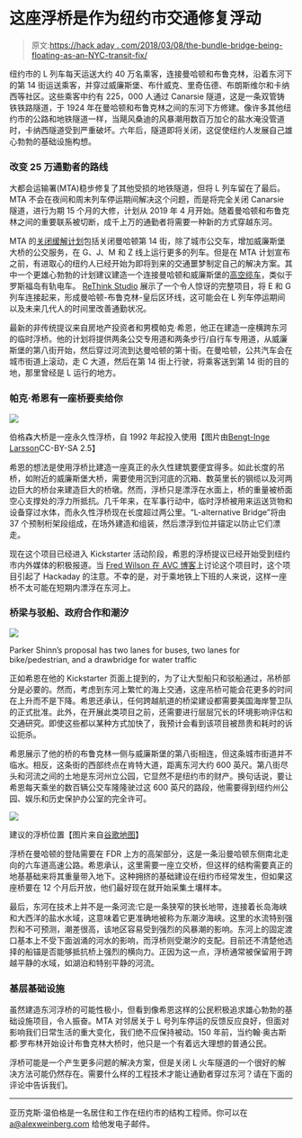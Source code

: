 # 这座浮桥是作为纽约市交通修复浮动

> 原文:[https://hack aday . com/2018/03/08/the-bundle-bridge-being-floating-as-an-NYC-transit-fix/](https://hackaday.com/2018/03/08/the-pontoon-bridge-being-floated-as-an-nyc-transit-fix/)

纽约市的 L 列车每天运送大约 40 万名乘客，连接曼哈顿和布鲁克林，沿着东河下的第 14 街运送乘客，并穿过威廉斯堡、布什威克、里奇伍德、布朗斯维尔和卡纳西等社区。这些乘客中约有 225，000 人通过 Canarsie 隧道，这是一条双管铸铁铁路隧道，于 1924 年在曼哈顿和布鲁克林之间的东河下方修建。像许多其他纽约市的公路和地铁隧道一样，当飓风桑迪的风暴潮用数百万加仑的盐水淹没管道时，卡纳西隧道受到严重破坏。六年后，隧道即将关闭，这促使纽约人发展自己雄心勃勃的基础设施构想。

### 改变 25 万通勤者的路线

大都会运输署(MTA)稳步修复了其他受损的地铁隧道，但将 L 列车留在了最后。MTA 不会在夜间和周末列车停运期间解决这个问题，而是将完全关闭 Canarsie 隧道，进行为期 15 个月的大修，计划从 2019 年 4 月开始。随着曼哈顿和布鲁克林之间的重要联系被切断，成千上万的通勤者将需要一种新的方式穿越东河。

MTA 的[关闭缓解计划](https://ny.curbed.com/2017/12/13/16774084/l-train-shutdown-mitigation-plan-alternatives-mta-dot-nyc)包括关闭曼哈顿第 14 街，除了城市公交车，增加威廉斯堡大桥的公交服务，在 G、J、M 和 Z 线上运行更多的列车。但是在 MTA 计划宣布之前，有进取心的纽约人已经开始为即将到来的交通噩梦制定自己的解决方案。其中一个更雄心勃勃的计划建议建造一个连接曼哈顿和威廉斯堡的[高空缆车](http://www.eastriverskyway.com/)，类似于罗斯福岛有轨电车。 [ReThink Studio](https://ny.curbed.com/2016/7/27/12295718/l-train-alternative-e-train-reroute) 展示了一个令人惊讶的完整项目，将 E 和 G 列车连接起来，形成曼哈顿-布鲁克林-皇后区环线，这可能会在 L 列车停运期间以及未来几代人的时间里改善通勤状况。

最新的非传统提议来自房地产投资者和男模帕克·希恩，他正在建造一座横跨东河的临时浮桥。他的计划将提供两条公交专用道和两条步行/自行车专用道，从威廉斯堡的第八街开始，然后穿过河流到达曼哈顿的第十街。在曼哈顿，公共汽车会在城市街道上滚动，走 C 大道，然后在第 14 街上行驶，将乘客送到第 14 街的目的地，那里曾经是 L 运行的地方。

### 帕克·希恩有一座桥要卖给你

[![](../Images/da9bac52816928c1a6912b185e18d370.png)](https://hackaday.com/wp-content/uploads/2018/03/bergsc3b8ysundbrua.jpg) 

伯格森大桥是一座永久性浮桥，自 1992 年起投入使用【图片由[Bengt-Inge Larsson](https://commons.wikimedia.org/wiki/File:Bergs%C3%B8ysundbrua.jpg)CC-BY-SA 2.5】

希恩的想法是使用浮桥比建造一座真正的永久性建筑要便宜得多。如此长度的吊桥，如附近的威廉斯堡大桥，需要使用沉到河底的沉箱、数英里长的钢缆以及河两边巨大的桥台来建造巨大的桥墩。然而，浮桥只是漂浮在水面上，桥的重量被桥面空心支撑处的浮力所抵抗。几千年来，在军事行动中，临时浮桥被用来运送货物和设备穿过水体，而永久性浮桥现在长度超过两公里。“L-alternative Bridge”将由 37 个预制桁架段组成，在场外建造和组装，然后漂浮到位并锚定以防止它们漂走。

现在这个项目已经进入 Kickstarter 活动阶段，希恩的浮桥提议已经开始受到纽约市内外媒体的积极报道。当 [Fred Wilson 在 AVC 博客](http://avc.com/2018/02/funding-friday-the-l-ternative-bridge/)上讨论这个项目时，这个项目引起了 Hackaday 的注意。不幸的是，对于乘地铁上下班的人来说，这样一座桥不太可能在短期内漂浮在东河上。

### 桥梁与驳船、政府合作和潮汐

![](../Images/64a98d0a87a61d3ea26571cb8dfff975.png)

Parker Shinn’s proposal has two lanes for buses, two lanes for bike/pedestrian, and a drawbridge for water traffic

正如希恩在他的 Kickstarter 页面上提到的，为了让大型船只和驳船通过，吊桥部分是必要的。然而，考虑到东河上繁忙的海上交通，这座吊桥可能会花更多的时间在上升而不是下降。希恩还承认，任何跨越航道的桥梁建设都需要美国海岸警卫队的正式批准。此外，在开展此类项目之前，还需要进行层层冗长的环境影响评估和交通研究。即使这些都以某种方式加快了，我预计会看到该项目被昂贵和耗时的诉讼扼杀。

希恩展示了他的桥的布鲁克林一侧与威廉斯堡的第八街相连，但这条城市街道并不临水。相反，这条街的西部终点在肯特大道，距离东河大约 600 英尺。第八街尽头和河流之间的土地是东河州立公园，它显然不是纽约市的财产。换句话说，要让希恩每天乘坐的数百辆公交车隆隆驶过这 600 英尺的路段，他需要得到纽约州公园、娱乐和历史保护办公室的完全许可。

![](../Images/cd3af778854e1879b54748829c50e790.png)

建议的浮桥位置【图片来自[谷歌地图](https://drive.google.com/open?id=1oKRko3sqXPzGwyVu3vznlBb_OpZFlYuR&usp=sharing)】

浮桥在曼哈顿的登陆需要在 FDR 上方的高架部分，这是一条沿曼哈顿东侧南北走向的六车道高速公路。希恩承认，这里需要一座立交桥，但这样的结构需要真正的地基基础来将其重量带入地下。这种拥挤的基础建设在纽约市经常发生，但如果这座桥要在 12 个月后开放，他们最好现在就开始采集土壤样本。

最后，东河在技术上并不是一条河流:它是一条狭窄的狭长地带，连接着长岛海峡和大西洋的盐水水域，这意味着它更准确地被称为东潮汐海峡。这里的水流特别强烈和不可预测，潮差很高，该地区容易受到强烈的风暴潮的影响。东河上的固定渡口基本上不受下面汹涌的河水的影响，而浮桥则受潮汐的支配。目前还不清楚他选择的船锚是否能够抵抗桥上强烈的横向力。正因为这一点，浮桥通常被保留用于跨越平静的水域，如湖泊和特别平静的河流。

### 基层基础设施

虽然建造东河浮桥的可能性极小，但看到像希恩这样的公民积极追求雄心勃勃的基础设施项目，令人振奋。MTA 对邻居关于 L 号列车停运的反馈反应良好，但面对影响我们日常生活的重大变化，我们绝不应保持被动。150 年前，当约翰·奥古斯都·罗布林开始设计布鲁克林大桥时，他只是一个有着远大理想的普通公民。

浮桥可能是一个产生更多问题的解决方案，但是关闭 L 火车隧道的一个很好的解决方法可能仍然存在。需要什么样的工程技术才能让通勤者穿过东河？请在下面的评论中告诉我们。

* * *

亚历克斯·温伯格是一名居住和工作在纽约市的结构工程师。你可以在 a@alexweinberg.com 给他发电子邮件。